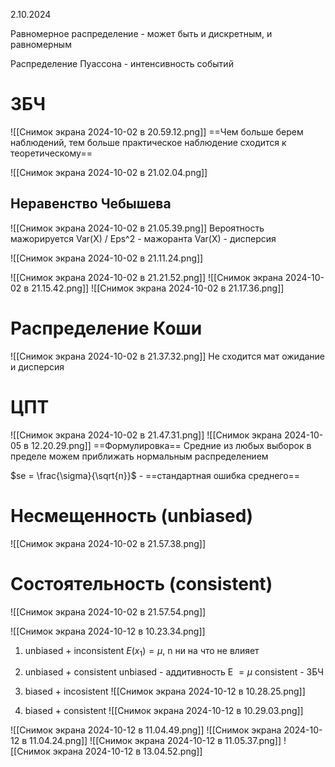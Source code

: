  2.10.2024

Равномерное распределение - может быть и дискретным, и равномерным

Распределение Пуассона - интенсивность событий

# ЗБЧ
![[Снимок экрана 2024-10-02 в 20.59.12.png]]
==Чем больше берем наблюдений, тем больше практическое наблюдение сходится к теоретическому==

![[Снимок экрана 2024-10-02 в 21.02.04.png]]
## Неравенство Чебышева
![[Снимок экрана 2024-10-02 в 21.05.39.png]]
Вероятность мажорируется Var(X) / Eps^2 - мажоранта
Var(X) - дисперсия

![[Снимок экрана 2024-10-02 в 21.11.24.png]]

![[Снимок экрана 2024-10-02 в 21.21.52.png]]
![[Снимок экрана 2024-10-02 в 21.15.42.png]]
![[Снимок экрана 2024-10-02 в 21.17.36.png]]
# Распределение Коши
![[Снимок экрана 2024-10-02 в 21.37.32.png]]
 Не сходится мат ожидание и дисперсия
# ЦПТ
![[Снимок экрана 2024-10-02 в 21.47.31.png]]
![[Снимок экрана 2024-10-05 в 12.20.29.png]]
==Формулировка== Средние из любых выборок в пределе можем приближать нормальным распределением

$se = \frac{\sigma}{\sqrt{n}}$ - ==стандартная ошибка среднего==

# Несмещенность (unbiased)
![[Снимок экрана 2024-10-02 в 21.57.38.png]]

# Состоятельность (consistent)
![[Снимок экрана 2024-10-02 в 21.57.54.png]]

![[Снимок экрана 2024-10-12 в 10.23.34.png]]
1. unbiased + inconsistent
	$E(x_1) = \mu$, n ни на что не влияет
	
2. unbiased + consistent
	unbiased - аддитивность E $= \mu$
	consistent - ЗБЧ
3. biased + incosistent
	![[Снимок экрана 2024-10-12 в 10.28.25.png]]
4. biased + consistent
	![[Снимок экрана 2024-10-12 в 10.29.03.png]]


![[Снимок экрана 2024-10-12 в 11.04.49.png]]
![[Снимок экрана 2024-10-12 в 11.04.24.png]]
![[Снимок экрана 2024-10-12 в 11.05.37.png]]
![[Снимок экрана 2024-10-12 в 13.04.52.png]]
